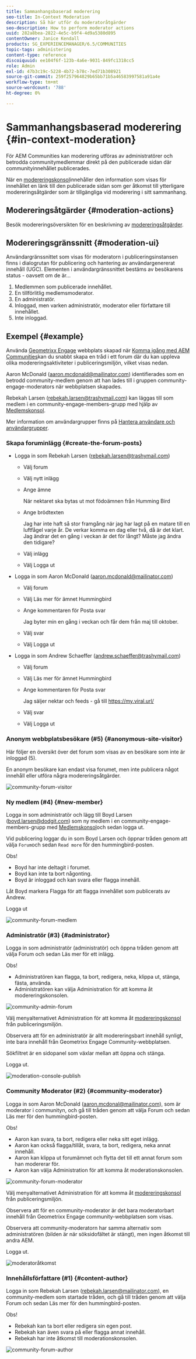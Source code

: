```yaml
---
title: Sammanhangsbaserad moderering
seo-title: In-Context Moderation
description: Så här utför du moderatoråtgärder
seo-description: How to perform moderator actions
uuid: 282a8bea-2822-4e5c-b9f4-4d9a5380d895
contentOwner: Janice Kendall
products: SG_EXPERIENCEMANAGER/6.5/COMMUNITIES
topic-tags: administering
content-type: reference
discoiquuid: ee104f6f-123b-4a6e-9031-849fc1318cc5
role: Admin
exl-id: 47b3c19c-5228-4b72-b78c-7ed71b308921
source-git-commit: 259f257964829b65bb71b5a46583997581a91a4e
workflow-type: tm+mt
source-wordcount: '788'
ht-degree: 0%

---
```


# Sammanhangsbaserad moderering {#in-context-moderation}

För AEM Communities kan moderering utföras av administratörer och betrodda communitymedlemmar direkt på den publicerade sidan där communityinnehållet publicerades.

När en [modereringskonsol](moderation.md)innehåller den information som visas för innehållet en länk till den publicerade sidan som ger åtkomst till ytterligare modereringsåtgärder som är tillgängliga vid moderering i sitt sammanhang.

## Modereringsåtgärder {#moderation-actions}

Besök modereringsöversikten för en beskrivning av [modereringsåtgärder](moderate-ugc.md#moderation-actions).

## Modereringsgränssnitt {#moderation-ui}

Användargränssnittet som visas för moderatorn i publiceringsinstansen finns i dialogrutan för publicering och hantering av användargenererat innehåll (UGC). Elementen i användargränssnittet bestäms av besökarens status - oavsett om de är...

1. Medlemmen som publicerade innehållet.
1. En tillförlitlig medlemsmoderator.
1. En administratör.
1. Inloggad, men varken administratör, moderator eller författare till innehållet.
1. Inte inloggad.

## Exempel {#example}

Använda [Geometrixx Engage](http://localhost:4503/content/sites/engage/en.html) webbplats skapad när [Komma igång med AEM Communities](getting-started.md)kan du snabbt skapa en tråd i ett forum där du kan uppleva olika modereringsaktiviteter i publiceringsmiljön, vilket visas nedan.

Aaron McDonald (aaron.mcdonald@mailinator.com) identifierades som en betrodd community-medlem genom att han lades till i gruppen community-engage-moderators när webbplatsen skapades.

Rebekah Larsen (rebekah.larsen@trashymail.com) kan läggas till som medlem i en community-engage-members-grupp med hjälp av [Medlemskonsol](members.md).

Mer information om användargrupper finns på [Hantera användare och användargrupper](users.md).

### Skapa foruminlägg {#create-the-forum-posts}

* Logga in som Rebekah Larsen (rebekah.larsen@trashymail.com)

   * Välj forum
   * Välj nytt inlägg
   * Ange ämne

     När nektaret ska bytas ut mot födoämnen från Humming Bird

   * Ange brödtexten

     Jag har inte haft så stor framgång när jag har lagt på en matare till en luftfågel varje år. De verkar komma en dag eller två, då är det klart. Jag ändrar det en gång i veckan är det för långt? Måste jag ändra den tidigare?

   * Välj inlägg
   * Välj Logga ut

* Logga in som Aaron McDonald (aaron.mcdonald@mailinator.com)

   * Välj forum
   * Välj Läs mer för ämnet Hummingbird
   * Ange kommentaren för Posta svar

     Jag byter min en gång i veckan och får dem från maj till oktober.

   * Välj svar
   * Välj Logga ut

* Logga in som Andrew Schaeffer (andrew.schaeffer@trashymail.com)

   * Välj forum
   * Välj Läs mer för ämnet Hummingbird
   * Ange kommentaren för Posta svar

     Jag säljer nektar och feeds - gå till https://my.viral.url/

   * Välj svar
   * Välj Logga ut

### Anonym webbplatsbesökare (#5) {#anonymous-site-visitor}

Här följer en översikt över det forum som visas av en besökare som inte är inloggad (5).

En anonym besökare kan endast visa forumet, men inte publicera något innehåll eller utföra några modereringsåtgärder.

![community-forum-visitor](assets/community-forum-visitor.png)

### Ny medlem (#4) {#new-member}

Logga in som administratör och lägg till Boyd Larsen (boyd.larsen@dodgit.com) som ny medlem i en community-engage-members-grupp med [Medlemskonsol](members.md)och sedan logga ut.

Vid publicering loggar du in som Boyd Larsen och öppnar tråden genom att välja `Forum`och sedan `Read more` för den hummingbird-posten.

Obs!

* Boyd har inte deltagit i forumet.
* Boyd kan inte ta bort någonting.
* Boyd är inloggad och kan svara eller flagga innehåll.

Låt Boyd markera Flagga för att flagga innehållet som publicerats av Andrew.

Logga ut

![community-forum-medlem](assets/community-forum-member.png)

### Administratör (#3) {#administrator}

Logga in som administratör (administratör) och öppna tråden genom att välja Forum och sedan Läs mer för ett inlägg.

Obs!

* Administratören kan flagga, ta bort, redigera, neka, klippa ut, stänga, fästa, använda.
* Administratören kan välja Administration för att komma åt modereringskonsolen.

![community-admin-forum](assets/community-admin-forum.png)

Välj menyalternativet Administration för att komma åt [modereringskonsol](moderation.md) från publiceringsmiljön.

Observera att för en administratör är allt modereringsbart innehåll synligt, inte bara innehåll från Geometrixx Engage Community-webbplatsen.

Sökfiltret är en sidopanel som växlar mellan att öppna och stänga.

Logga ut.

![moderation-console-publish](assets/moderation-console-publish.png)

### Community Moderator (#2) {#community-moderator}

Logga in som Aaron McDonald (aaron.mcdonal@mailinator.com), som är moderator i communityn, och gå till tråden genom att välja Forum och sedan Läs mer för den hummingbird-posten.

Obs!

* Aaron kan svara, ta bort, redigera eller neka sitt eget inlägg.
* Aaron kan också flagga/tillåt, svara, ta bort, redigera, neka annat innehåll.
* Aaron kan klippa ut forumämnet och flytta det till ett annat forum som han modererar för.
* Aaron kan välja Administration för att komma åt moderationskonsolen.

![community-forum-moderator](assets/community-forum-moderator.png)

Välj menyalternativet Administration för att komma åt [modereringskonsol](moderation.md) från publiceringsmiljön.

Observera att för en community-moderator är det bara moderatorbart innehåll från Geometrixx Engage community-webbplatsen som visas.

Observera att community-moderatorn har samma alternativ som administratören (bilden är när söksidofältet är stängt), men ingen åtkomst till andra AEM.

Logga ut.

![moderatoråtkomst](assets/moderator-access.png)

### Innehållsförfattare (#1) {#content-author}

Logga in som Rebekah Larsen (rebekah.larsen@mailinator.com), en community-medlem som startade tråden, och gå till tråden genom att välja Forum och sedan Läs mer för den hummingbird-posten.

Obs!

* Rebekah kan ta bort eller redigera sin egen post.
* Rebekah kan även svara på eller flagga annat innehåll.
* Rebekah har inte åtkomst till moderationskonsolen.

![community-forum-author](assets/community-forum-author.png)
